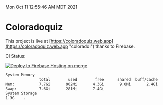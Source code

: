 Mon Oct 11 12:55:46 AM MDT 2021

# Coloradoquiz


This project is live at [https://coloradoquiz.web.app](https://coloradoquiz.web.app "colorado!") thanks to Firebase.

CI Status: 

[![Deploy to Firebase Hosting on merge](https://github.com/teamkushal/coloradoquiz/actions/workflows/firebase-hosting-merge.yml/badge.svg)](https://github.com/teamkushal/coloradoquiz/actions/workflows/firebase-hosting-merge.yml)

```bash
System Memory
               total        used        free      shared  buff/cache   available
Mem:           7.7Gi       902Mi       4.3Gi       9.0Mi       2.4Gi       6.5Gi
Swap:          7.6Gi       281Mi       7.4Gi
System Storage
1.3G	.
```
```bash

